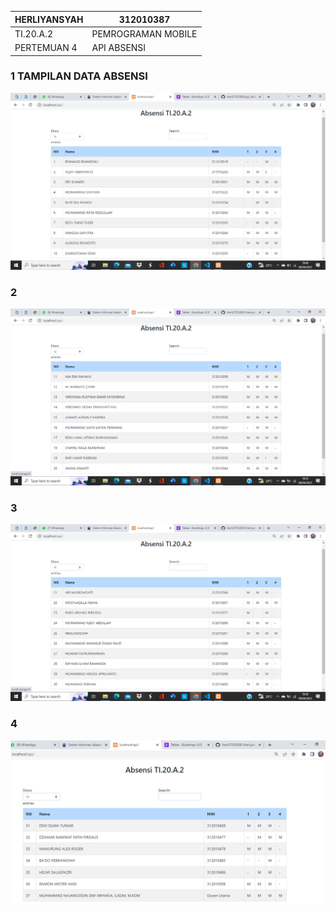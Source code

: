 |   HERLIYANSYAH        |       312010387       |
|-----------------------|-----------------------|
|    TI.20.A.2          |   PEMROGRAMAN MOBILE  |
|   PERTEMUAN 4         |   API ABSENSI         |

### 1 TAMPILAN DATA ABSENSI

![Absensi1](img/1.png)

### 2

![Absensi2](img/2.png)

### 3 

![Absensi3](img/3.png)

### 4 

![Absensi4](img/4.png)


